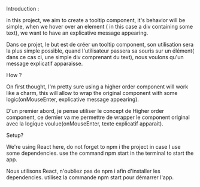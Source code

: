 Introduction : 

in this project, we aim to create a tooltip component, it's behavior will be simple, when we hover over an element ( in this case a div containing some text), we want to have an explicative message appearing.

Dans ce projet, le but est de créer un tooltip component, son utilisation sera la plus simple possible, quand l'utilisateur passera sa souris sur un élément( dans ce cas ci, une simple div comprenant du text), nous voulons qu'un message explicatif apparaisse.


How ? 

On first thought, I'm pretty sure using a higher order component will work like a charm, this will allow to wrap the original component with some logic(onMouseEnter, explicative message appearing).

D'un premier abord, je pense utiliser le concept de Higher order component, ce dernier va me permettre de wrapper le component original avec la logique voulue(onMouseEnter, texte explicatif apparait).


Setup? 

We're using React here, do not forget to npm i the project in case I use some dependencies.
use the command npm start in the terminal to start the app.

Nous utilisons React, n'oubliez pas de npm i afin d'installer les dependencies.
utilisez la commande npm start pour démarrer l'app.



